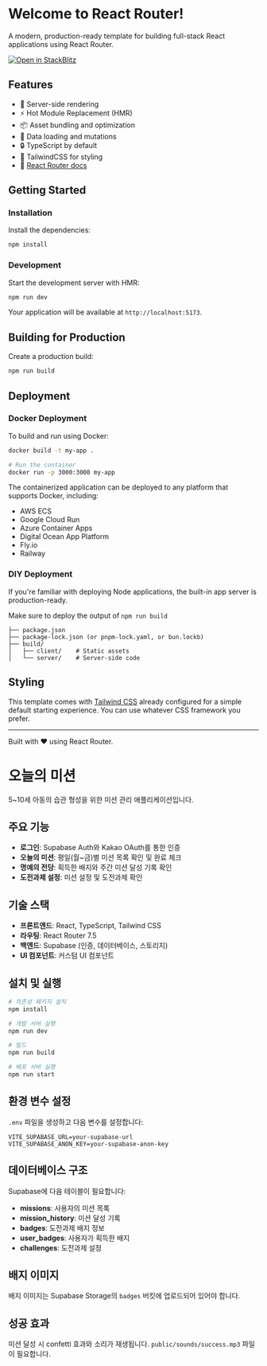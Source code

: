 # Welcome to React Router!

A modern, production-ready template for building full-stack React applications using React Router.

[![Open in StackBlitz](https://developer.stackblitz.com/img/open_in_stackblitz.svg)](https://stackblitz.com/github/remix-run/react-router-templates/tree/main/default)

## Features

- 🚀 Server-side rendering
- ⚡️ Hot Module Replacement (HMR)
- 📦 Asset bundling and optimization
- 🔄 Data loading and mutations
- 🔒 TypeScript by default
- 🎉 TailwindCSS for styling
- 📖 [React Router docs](https://reactrouter.com/)

## Getting Started

### Installation

Install the dependencies:

```bash
npm install
```

### Development

Start the development server with HMR:

```bash
npm run dev
```

Your application will be available at `http://localhost:5173`.

## Building for Production

Create a production build:

```bash
npm run build
```

## Deployment

### Docker Deployment

To build and run using Docker:

```bash
docker build -t my-app .

# Run the container
docker run -p 3000:3000 my-app
```

The containerized application can be deployed to any platform that supports Docker, including:

- AWS ECS
- Google Cloud Run
- Azure Container Apps
- Digital Ocean App Platform
- Fly.io
- Railway

### DIY Deployment

If you're familiar with deploying Node applications, the built-in app server is production-ready.

Make sure to deploy the output of `npm run build`

```
├── package.json
├── package-lock.json (or pnpm-lock.yaml, or bun.lockb)
├── build/
│   ├── client/    # Static assets
│   └── server/    # Server-side code
```

## Styling

This template comes with [Tailwind CSS](https://tailwindcss.com/) already configured for a simple default starting experience. You can use whatever CSS framework you prefer.

---

Built with ❤️ using React Router.

# 오늘의 미션

5~10세 아동의 습관 형성을 위한 미션 관리 애플리케이션입니다.

## 주요 기능

- **로그인**: Supabase Auth와 Kakao OAuth를 통한 인증
- **오늘의 미션**: 평일(월~금)별 미션 목록 확인 및 완료 체크
- **명예의 전당**: 획득한 배지와 주간 미션 달성 기록 확인
- **도전과제 설정**: 미션 설정 및 도전과제 확인

## 기술 스택

- **프론트엔드**: React, TypeScript, Tailwind CSS
- **라우팅**: React Router 7.5
- **백엔드**: Supabase (인증, 데이터베이스, 스토리지)
- **UI 컴포넌트**: 커스텀 UI 컴포넌트

## 설치 및 실행

```bash
# 의존성 패키지 설치
npm install

# 개발 서버 실행
npm run dev

# 빌드
npm run build

# 배포 서버 실행
npm run start
```

## 환경 변수 설정

`.env` 파일을 생성하고 다음 변수를 설정합니다:

```
VITE_SUPABASE_URL=your-supabase-url
VITE_SUPABASE_ANON_KEY=your-supabase-anon-key
```

## 데이터베이스 구조

Supabase에 다음 테이블이 필요합니다:

- **missions**: 사용자의 미션 목록
- **mission_history**: 미션 달성 기록
- **badges**: 도전과제 배지 정보
- **user_badges**: 사용자가 획득한 배지
- **challenges**: 도전과제 설정

## 배지 이미지

배지 이미지는 Supabase Storage의 `badges` 버킷에 업로드되어 있어야 합니다.

## 성공 효과

미션 달성 시 confetti 효과와 소리가 재생됩니다. `public/sounds/success.mp3` 파일이 필요합니다.